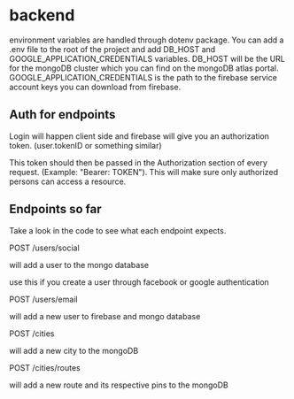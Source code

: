 # backend

environment variables are handled through dotenv package. You can add a .env file to the root of the project and add DB_HOST and GOOGLE_APPLICATION_CREDENTIALS variables. DB_HOST will be the URL for the mongoDB cluster which you can find on the mongoDB atlas portal. GOOGLE_APPLICATION_CREDENTIALS is the path to the firebase service account keys you can download from firebase.

## Auth for endpoints
Login will happen client side and firebase will give you an authorization token. (user.tokenID or something similar)

This token should then be passed in the Authorization section of every request. (Example: "Bearer: TOKEN"). This will make sure only authorized persons can access a resource.

## Endpoints so far
Take a look in the code to see what each endpoint expects.

POST /users/social

will add a user to the mongo database

use this if you create a user through facebook or google authentication

POST /users/email

will add a new user to firebase and mongo database

POST /cities

will add a new city to the mongoDB

POST /cities/routes

will add a new route and its respective pins to the mongoDB
